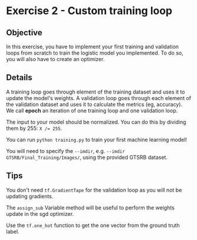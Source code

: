 # Exercise 2 - Custom training loop

## Objective

In this exercise, you have to implement your first training and validation loops from scratch to train
the logistic model you implemented. To do so, you will also have to create an optimizer.

## Details

A training loop goes through element of the training dataset and uses it to update the model's weights.
A validation loop goes through each element of the validation dataset and uses it to calculate
the metrics (eg, accuracy). We call **epoch** an iteration of one training loop and one validation loop.

The input to your model should be normalized. You can do this by dividing them by 255: `X /= 255`.

You can run `python training.py` to train your first machine learning model!

You will need to specify the `--imdir`, e.g. `--imdir GTSRB/Final_Training/Images/`, using the provided GTSRB dataset.

## Tips

You don't need `tf.GradientTape` for the validation loop as you will not be updating gradients. 

The `assign_sub` Variable method will be useful to perform the weights update in the sgd optimizer.

Use the `tf.one_hot` function to get the one vector from the ground truth label.
